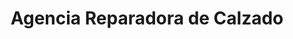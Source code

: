 ---
title: "Agencia Reparadora de Calzado"
url: /macul/agencia-reparadora-de-calzado/
shop: zapatos
---